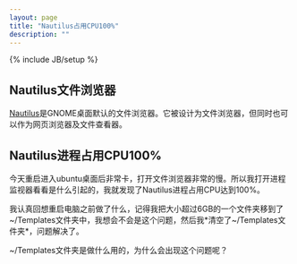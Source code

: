 ```yaml
---
layout: page
title: "Nautilus占用CPU100%"
description: ""
---
```

{% include JB/setup %}

## Nautilus文件浏览器
[Nautilus](http://zh.wikipedia.org/wiki/Nautilus%E6%AA%94%E6%A1%88%E7%80%8F%E8%A6%BD%E5%99%A8)是GNOME桌面默认的文件浏览器。它被设计为文件浏览器，但同时也可以作为网页浏览器及文件查看器。

## Nautilus进程占用CPU100%
今天重启进入ubuntu桌面后非常卡，打开文件浏览器非常的慢。所以我打开进程监视器看看是什么引起的，我就发现了Nautilus进程占用CPU达到100%。

我认真回想重启电脑之前做了什么，记得我把大小超过6GB的一个文件夹移到了~/Templates文件夹中，我想会不会是这个问题，然后我*清空了~/Templates文件夹*，问题解决了。

~/Templates文件夹是做什么用的，为什么会出现这个问题呢？
